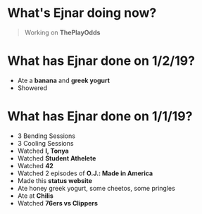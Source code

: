 # What's Ejnar doing now?
> Working on __ThePlayOdds__


# What has Ejnar done on 1/2/19?
* Ate a __banana__ and __greek yogurt__
* Showered

# What has Ejnar done on 1/1/19?
* 3 Bending Sessions
* 3 Cooling Sessions
* Watched __I, Tonya__
* Watched __Student Athelete__
* Watched __42__
* Watched 2 episodes of __O.J.: Made in America__
* Made this __status website__
* Ate honey greek yogurt, some cheetos, some pringles
* Ate at __Chilis__
* Watched __76ers vs Clippers__
